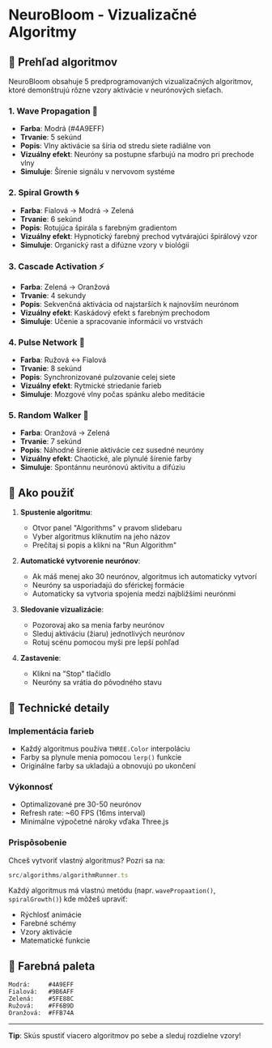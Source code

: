 # NeuroBloom - Vizualizačné Algoritmy

## 🎨 Prehľad algoritmov

NeuroBloom obsahuje 5 predprogramovaných vizualizačných algoritmov, ktoré demonštrujú rôzne vzory aktivácie v neurónových sieťach.

### 1. **Wave Propagation** 🌊
- **Farba**: Modrá (#4A9EFF)
- **Trvanie**: 5 sekúnd
- **Popis**: Vlny aktivácie sa šíria od stredu siete radiálne von
- **Vizuálny efekt**: Neuróny sa postupne sfarbujú na modro pri prechode vlny
- **Simuluje**: Šírenie signálu v nervovom systéme

### 2. **Spiral Growth** 🌀
- **Farba**: Fialová → Modrá → Zelená
- **Trvanie**: 6 sekúnd
- **Popis**: Rotujúca špirála s farebným gradientom
- **Vizuálny efekt**: Hypnotický farebný prechod vytvárajúci špirálový vzor
- **Simuluje**: Organický rast a difúzne vzory v biológii

### 3. **Cascade Activation** ⚡
- **Farba**: Zelená → Oranžová
- **Trvanie**: 4 sekundy
- **Popis**: Sekvenčná aktivácia od najstarších k najnovším neurónom
- **Vizuálny efekt**: Kaskádový efekt s farebným prechodom
- **Simuluje**: Učenie a spracovanie informácií vo vrstvách

### 4. **Pulse Network** 💓
- **Farba**: Ružová ↔ Fialová
- **Trvanie**: 8 sekúnd
- **Popis**: Synchronizované pulzovanie celej siete
- **Vizuálny efekt**: Rytmické striedanie farieb
- **Simuluje**: Mozgové vlny počas spánku alebo meditácie

### 5. **Random Walker** 🎲
- **Farba**: Oranžová → Zelená
- **Trvanie**: 7 sekúnd
- **Popis**: Náhodné šírenie aktivácie cez susedné neuróny
- **Vizuálny efekt**: Chaotické, ale plynulé šírenie farby
- **Simuluje**: Spontánnu neurónovú aktivitu a difúziu

## 🚀 Ako použiť

1. **Spustenie algoritmu**:
   - Otvor panel "Algorithms" v pravom slidebaru
   - Vyber algoritmus kliknutím na jeho názov
   - Prečítaj si popis a klikni na "Run Algorithm"

2. **Automatické vytvorenie neurónov**:
   - Ak máš menej ako 30 neurónov, algoritmus ich automaticky vytvorí
   - Neuróny sa usporiadajú do sférickej formácie
   - Automaticky sa vytvoria spojenia medzi najbližšími neurónmi

3. **Sledovanie vizualizácie**:
   - Pozorovaj ako sa menia farby neurónov
   - Sleduj aktiváciu (žiaru) jednotlivých neurónov
   - Rotuj scénu pomocou myši pre lepší pohľad

4. **Zastavenie**:
   - Klikni na "Stop" tlačidlo
   - Neuróny sa vrátia do pôvodného stavu

## 🎯 Technické detaily

### Implementácia farieb
- Každý algoritmus používa `THREE.Color` interpoláciu
- Farby sa plynule menia pomocou `lerp()` funkcie
- Originálne farby sa ukladajú a obnovujú po ukončení

### Výkonnosť
- Optimalizované pre 30-50 neurónov
- Refresh rate: ~60 FPS (16ms interval)
- Minimálne výpočetné nároky vďaka Three.js

### Prispôsobenie
Chceš vytvoriť vlastný algoritmus? Pozri sa na:
```typescript
src/algorithms/algorithmRunner.ts
```

Každý algoritmus má vlastnú metódu (napr. `wavePropaation()`, `spiralGrowth()`)
kde môžeš upraviť:
- Rýchlosť animácie
- Farebné schémy
- Vzory aktivácie
- Matematické funkcie

## 🎨 Farebná paleta

```
Modrá:     #4A9EFF
Fialová:   #9B6AFF
Zelená:    #5FE88C
Ružová:    #FF6B9D
Oranžová:  #FFB74A
```

---

**Tip**: Skús spustiť viacero algoritmov po sebe a sleduj rozdielne vzory!
